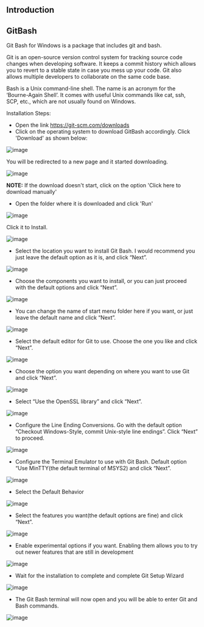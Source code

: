 ## Introduction

## GitBash 

Git Bash for Windows is a package that includes git and bash.

Git is an open-source version control system for tracking source code changes when developing software. It keeps a commit history which allows you to revert to a stable state in case you mess up your code. Git also allows multiple developers to collaborate on the same code base.

Bash is a Unix command-line shell. The name is an acronym for the ‘Bourne-Again Shell’. It comes with useful Unix commands like cat, ssh, SCP, etc., which are not usually found on Windows.

Installation Steps:
- Open the link https://git-scm.com/downloads
- Click on the operating system to download GitBash accordingly. Click 'Download' as shown below:

![image](https://user-images.githubusercontent.com/25001852/86880942-176c5c80-c10b-11ea-873c-110e9ac0920a.png)

You will be redirected to a new page and it started downloading.

![image](https://user-images.githubusercontent.com/25001852/86881300-b2653680-c10b-11ea-9159-c90d810249e1.png)

<b>NOTE:</b> If the download doesn't start, click on the option 'Click here to download manually'

- Open the folder where it is downloaded and click 'Run'

![image](https://user-images.githubusercontent.com/25001852/86884017-92844180-c110-11ea-996e-230867a0f6e0.png)

Click it to Install. 

![image](https://user-images.githubusercontent.com/25001852/86881988-1dfbd380-c10d-11ea-8f11-9c564bd627a2.png)

- Select the location you want to install Git Bash. I would recommend you just leave the default option as it is, and click “Next”.

![image](https://user-images.githubusercontent.com/25001852/86886166-0ecc5400-c114-11ea-995c-9b3778619a0c.png)

- Choose the components you want to install, or you can just proceed with the default options and click “Next”.

![image](https://user-images.githubusercontent.com/25001852/86886220-2572ab00-c114-11ea-875f-c1e83f3ef4b4.png)

- You can change the name of start menu folder here if you want, or just leave the default name and click “Next”.

![image](https://user-images.githubusercontent.com/25001852/86886256-34f1f400-c114-11ea-83a3-06d2936dafda.png)

- Select the default editor for Git to use. Choose the one you like and click “Next”.

![image](https://user-images.githubusercontent.com/25001852/86886287-4804c400-c114-11ea-903e-0cfb6289a26e.png)

- Choose the option you want depending on where you want to use Git and click “Next”.

![image](https://user-images.githubusercontent.com/25001852/86886334-5d79ee00-c114-11ea-98f4-2f219cf09d47.png)

- Select “Use the OpenSSL library” and click “Next”.

![image](https://user-images.githubusercontent.com/25001852/86886376-708cbe00-c114-11ea-95bd-3a720571864a.png)

- Configure the Line Ending Conversions. Go with the default option “Checkout Windows-Style, commit Unix-style line endings”. Click “Next” to proceed.

![image](https://user-images.githubusercontent.com/25001852/86886559-c5c8cf80-c114-11ea-977f-a82b0c7313a5.png)

- Configure the Terminal Emulator to use with Git Bash. Default option “Use MinTTY(the default terminal of MSYS2) and click “Next”.

![image](https://user-images.githubusercontent.com/25001852/86886627-e6912500-c114-11ea-970a-1fbc81b56e58.png)

- Select the Default Behavior

![image](https://user-images.githubusercontent.com/25001852/86886689-00326c80-c115-11ea-9d27-5da14631ac80.png)

- Select the features you want(the default options are fine) and click “Next”.

![image](https://user-images.githubusercontent.com/25001852/86886722-0e808880-c115-11ea-8684-e44a1a4ba872.png)

- Enable experimental options if you want. Enabling them allows you to try out newer features that are still in development

![image](https://user-images.githubusercontent.com/25001852/86886824-366fec00-c115-11ea-8089-ac934b3882f5.png)

- Wait for the installation to complete and complete Git Setup Wizard

![image](https://user-images.githubusercontent.com/25001852/86886906-5b645f00-c115-11ea-9e21-7d94390b17bd.png)

- The Git Bash terminal will now open and you will be able to enter Git and Bash commands.

![image](https://user-images.githubusercontent.com/25001852/86886947-71721f80-c115-11ea-9245-2d30814fb39a.png)

